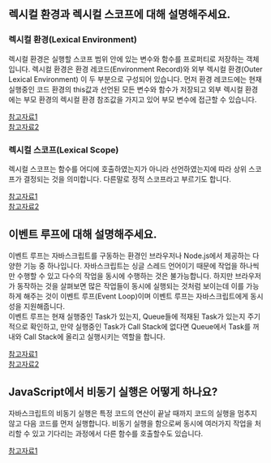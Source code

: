 ## 렉시컬 환경과 렉시컬 스코프에 대해 설명해주세요. ##
### 렉시컬 환경(Lexical Environment) ###
렉시컬 환경은 실행할 스코프 범위 안에 있는 변수와 함수를 프로퍼티로 저장하는 객체입니다.
렉시컬 환경은 환경 레코드(Environment Record)와 외부 렉시컬 환경(Outer Lexical Environment) 이 두 부분으로 구성되어 있습니다.
먼저 환경 레코드에는 현재 실행중인 코드 환경의 this값과 선언된 모든 변수와 함수가 저장되고 외부 렉시컬 환경에는 부모 환경의 렉시컬 환경 참조값을 가지고 있어 부모 변수에 접근할 수 있습니다.

[참고자료1](https://developer-alle.tistory.com/407)<br>
[참고자료2](https://kwangsunny.tistory.com/37)

### 렉시컬 스코프(Lexical Scope) ###
렉시컬 스코프는 함수를 어디에 호출하였는지가 아니라 선언하였는지에 따라 상위 스코프가 결정되는 것을 의미합니다.
다른말로 정적 스코프라고 부르기도 합니다.

[참고자료1](https://ziszini.tistory.com/64)<br>
[참고자료2](https://ljtaek2.tistory.com/145)

## 이벤트 루프에 대해 설명해주세요. ## 
이벤트 루프는 자바스크립트를 구동하는 환경인 브라우저나 Node.js에서 제공하는 다양한 기능 중 하나입니다. 자바스크립트는 싱글 스레드 언어이기 때문에 작업을 하나씩만 수행할 수 있고 다수의 작업을 동시에 수행하는 것은 불가능합니다.
하지만 브라우저가 동작하는 것을 살펴보면 많은 작업들이 동시에 실행되는 것처럼 보이는데 이를 가능하게 해주는 것이 이벤트 루프(Event Loop)이며 이벤트 루프는 자바스크립트에게 동시성을 지원해줍니다. <br>
이벤트 루프는 현재 실행중인 Task가 있는지, Queue들에 적재된 Task가 있는지 주기적으로 확인하고,
만약 실행중인 Task가 Call Stack에 없다면 Queue에서 Task를 꺼내와 Call Stack에 올리고 실행시키는 역할을 합니다.

[참고자료1](https://leo-xee.github.io/JavaScript/eventloop/)<br>
[참고자료2](https://gruuuuu.github.io/javascript/async-js/)

## JavaScript에서 비동기 실행은 어떻게 하나요? ##
자바스크립트의 비동기 실행은 특정 코드의 연산이 끝날 때까지 코드의 실행을 멈추지 않고 다음 코드를 먼저 실행합니다.
비동기 실행을 함으로써 동시에 여러가지 작업을 처리할 수 있고 기다리는 과정에서 다른 함수를 호출할수도 있습니다.

[참고자료1](https://kkhcode.tistory.com/6)
